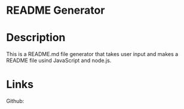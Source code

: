 # README Generator

# Description
This is a README.md file generator that takes user input and makes a README file usind JavaScript and node.js.

# Links
Github: 